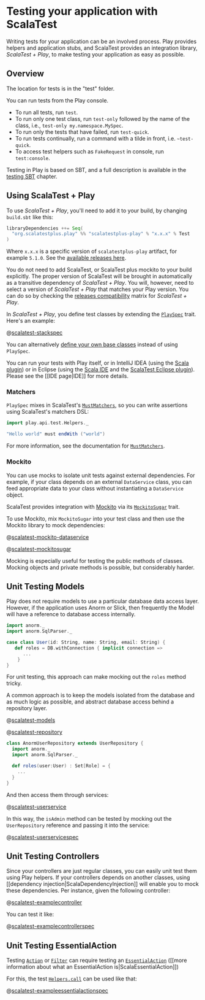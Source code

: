 <!--- Copyright (C) 2009-2016 Typesafe Inc. <http://www.typesafe.com> -->
# Testing your application with ScalaTest

Writing tests for your application can be an involved process. Play provides helpers and application stubs, and ScalaTest provides an integration library, _ScalaTest + Play_, to make testing your application as easy as possible.

## Overview

The location for tests is in the "test" folder. <!-- There are two sample test files created in the test folder which can be used as templates. -->

You can run tests from the Play console.

* To run all tests, run `test`.
* To run only one test class, run `test-only` followed by the name of the class, i.e., `test-only my.namespace.MySpec`.
* To run only the tests that have failed, run `test-quick`.
* To run tests continually, run a command with a tilde in front, i.e. `~test-quick`.
* To access test helpers such as `FakeRequest` in console, run `test:console`.

Testing in Play is based on SBT, and a full description is available in the [testing SBT](http://www.scala-sbt.org/0.13/docs/Testing.html) chapter.

## Using ScalaTest + Play

To use _ScalaTest + Play_, you'll need to add it to your build, by changing `build.sbt` like this:

```scala
libraryDependencies ++= Seq(
  "org.scalatestplus.play" %% "scalatestplus-play" % "x.x.x" % Test
)
```

Where `x.x.x` is a specific version of `scalatestplus-play` artifact, for example `5.1.0`. See the [available releases here](https://github.com/playframework/scalatestplus-play#releases).

You do not need to add ScalaTest, or ScalaTest plus mockito to your build explicitly. The proper version of ScalaTest will be brought in automatically as a transitive dependency of _ScalaTest + Play_. You will, however, need to select a version of _ScalaTest + Play_ that matches your Play version. You can do so by checking the [releases compatibility](https://github.com/playframework/scalatestplus-play#releases) matrix for _ScalaTest + Play_.

In _ScalaTest + Play_, you define test classes by extending the [`PlaySpec`](api/scala/org/scalatestplus/play/PlaySpec.html) trait. Here's an example:

@[scalatest-stackspec](code/StackSpec.scala)

You can alternatively [define your own base classes](https://www.scalatest.org/user_guide/defining_base_classes) instead of using `PlaySpec`.

You can run your tests with Play itself, or in IntelliJ IDEA (using the [Scala plugin](https://confluence.jetbrains.com/display/SCA/Scala+Plugin+for+IntelliJ+IDEA)) or in Eclipse (using the [Scala IDE](http://scala-ide.org/) and the [ScalaTest Eclipse plugin](http://scalatest.org/user_guide/using_scalatest_with_eclipse)).  Please see the [[IDE page|IDE]] for more details.

### Matchers

`PlaySpec` mixes in ScalaTest's [`MustMatchers`](http://doc.scalatest.org/3.0.1/index.html#org.scalatest.MustMatchers), so you can write assertions using ScalaTest's matchers DSL:

```scala
import play.api.test.Helpers._

"Hello world" must endWith ("world")
```

For more information, see the documentation for [`MustMatchers`](http://doc.scalatest.org/3.0.1/index.html#org.scalatest.MustMatchers).

### Mockito

You can use mocks to isolate unit tests against external dependencies.  For example, if your class depends on an external `DataService` class, you can feed appropriate data to your class without instantiating a `DataService` object.

ScalaTest provides integration with [Mockito](https://github.com/mockito/mockito) via its [`MockitoSugar`](https://github.com/scalatest/scalatestplus-mockito/blob/mockito-3.4/3.2.3.x/src/main/scala/org/scalatestplus/mockito/MockitoSugar.scala#L50) trait.

To use Mockito, mix `MockitoSugar` into your test class and then use the Mockito library to mock dependencies:

@[scalatest-mockito-dataservice](code/ExampleMockitoSpec.scala)

@[scalatest-mockitosugar](code/ExampleMockitoSpec.scala)

Mocking is especially useful for testing the public methods of classes.  Mocking objects and private methods is possible, but considerably harder.

## Unit Testing Models

Play does not require models to use a particular database data access layer.  However, if the application uses Anorm or Slick, then frequently the Model will have a reference to database access internally.

```scala
import anorm._
import anorm.SqlParser._

case class User(id: String, name: String, email: String) {
   def roles = DB.withConnection { implicit connection =>
      ...
    }
}
```

For unit testing, this approach can make mocking out the `roles` method tricky.

A common approach is to keep the models isolated from the database and as much logic as possible, and abstract database access behind a repository layer.

@[scalatest-models](code/models/User.scala)

@[scalatest-repository](code/services/UserRepository.scala)

```scala
class AnormUserRepository extends UserRepository {
  import anorm._
  import anorm.SqlParser._

  def roles(user:User) : Set[Role] = {
    ...
  }
}
```

And then access them through services:

@[scalatest-userservice](code/services/UserService.scala)

In this way, the `isAdmin` method can be tested by mocking out the `UserRepository` reference and passing it into the service:

@[scalatest-userservicespec](code/UserServiceSpec.scala)

## Unit Testing Controllers

Since your controllers are just regular classes, you can easily unit test them using Play helpers. If your controllers depends on another classes, using [[dependency injection|ScalaDependencyInjection]] will enable you to mock these dependencies. Per instance, given the following controller:

@[scalatest-examplecontroller](code/ExampleControllerSpec.scala)

You can test it like:

@[scalatest-examplecontrollerspec](code/ExampleControllerSpec.scala)

## Unit Testing EssentialAction

Testing [`Action`](api/scala/play/api/mvc/Action.html) or [`Filter`](api/scala/play/api/mvc/Filter.html) can require testing an [`EssentialAction`](api/scala/play/api/mvc/EssentialAction.html) ([[more information about what an EssentialAction is|ScalaEssentialAction]])

For this, the test [`Helpers.call`](api/scala/play/api/test/Helpers$.html#call) can be used like that:

@[scalatest-exampleessentialactionspec](code/ExampleEssentialActionSpec.scala)
